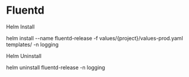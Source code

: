 # Fluentd

Helm Install

helm install --name fluentd-release -f values/{project}/values-prod.yaml templates/ -n logging 

Helm Uninstall 

helm uninstall fluentd-release -n logging
